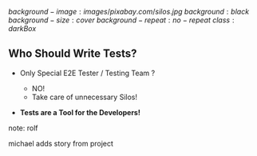 $background-image:images/pixabay.com/silos.jpg$
$background:black$
$background-size:cover$
$background-repeat:no-repeat$
$class:darkBox$

## Who Should Write Tests?

* Only Special E2E Tester / Testing Team ?

    * NO! 
    * Take care of unnecessary Silos!

* **Tests are a Tool for the Developers!**

note:
rolf

michael adds story from project